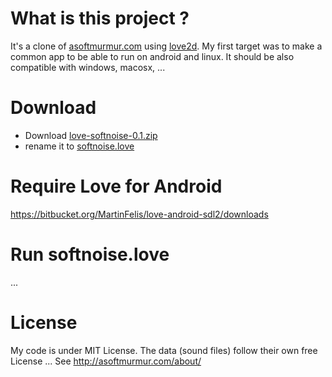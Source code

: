 What is this project ?
======================


It's a clone of [asoftmurmur.com](http://asoftmurmur.com/) using [love2d](http://love2d.org/).
My first target was to make a common app to be able to run on android and linux.
It should be also compatible with windows, macosx, ...


Download
========

* Download [love-softnoise-0.1.zip](https://codeload.github.com/tst2005/love-softnoise/zip/v0.1)
* rename it to [softnoise.love](https://codeload.github.com/tst2005/love-softnoise/zip/v0.1)


Require Love for Android
========================

https://bitbucket.org/MartinFelis/love-android-sdl2/downloads

Run softnoise.love
==================

...


License
=======

My code is under MIT License.
The data (sound files) follow their own free License ...
See http://asoftmurmur.com/about/
